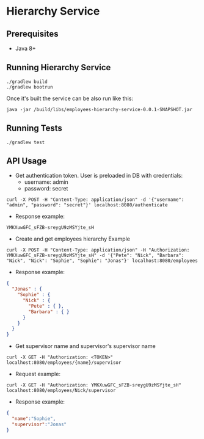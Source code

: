 # Hierarchy Service

## Prerequisites

- Java 8+

## Running Hierarchy Service

```
./gradlew build
./gradlew bootrun
```

Once it's built the service can be also run like this:

```
java -jar /build/libs/employees-hierarchy-service-0.0.1-SNAPSHOT.jar
```

## Running Tests

```
./gradlew test
```

## API Usage

- Get authentication token. User is preloaded in DB with credentials: 
    - username: admin
    - password: secret
    
```
curl -X POST -H "Content-Type: application/json" -d '{"username": "admin", "password": "secret"}' localhost:8080/authenticate
```
    
- Response example:
    
```
YMKXuwGFC_sFZB-sreygU9zMSYjte_sH
```

- Create and get employees hierarchy Example

```
curl -X POST -H "Content-Type: application/json" -H "Authorization: YMKXuwGFC_sFZB-sreygU9zMSYjte_sH" -d '{"Pete": "Nick", "Barbara": "Nick", "Nick": "Sophie", "Sophie": "Jonas"}' localhost:8080/employees
```

- Response example:
    
```json
{
  "Jonas" : {
    "Sophie" : {
      "Nick" : {
        "Pete" : { },
        "Barbara" : { }
      }
    }
  }
}
```

- Get supervisor name and supervisor's supervisor name

```
curl -X GET -H "Authorization: <TOKEN>" localhost:8080/employees/{name}/supervisor
```

- Request example:

```
curl -X GET -H "Authorization: YMKXuwGFC_sFZB-sreygU9zMSYjte_sH" localhost:8080/employees/Nick/supervisor
```

- Response example:
    
```json
{
  "name":"Sophie",
  "supervisor":"Jonas"
}
```
